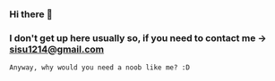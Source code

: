 ### Hi there 👋
### I don't get up here usually so, if you need to contact me -> sisu1214@gmail.com
``` Anyway, why would you need a noob like me? :D ```

<!--
**SiSu1214/SiSu1214** is a ✨ _special_ ✨ repository because its `README.md` (this file) appears on your GitHub profile.

